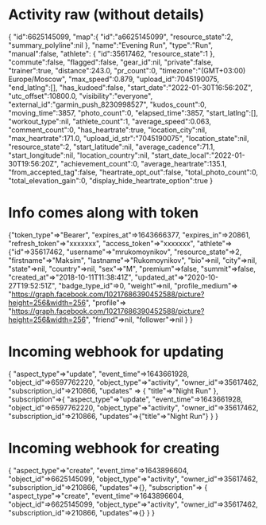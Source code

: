 # Activity raw (without details)

{
	"id":6625145099, 
	"map":{
		"id":"a6625145099", "resource_state":2, "summary_polyline":nil
	}, 
	"name":"Evening Run", 
	"type":"Run", 
	"manual":false, 
	"athlete": {
		"id":35617462, "resource_state":1
	}, 
	"commute":false, 
	"flagged":false, 
	"gear_id":nil, 
	"private":false, 
	"trainer":true, 
	"distance":243.0, 
	"pr_count":0, 
	"timezone":"(GMT+03:00) Europe/Moscow", 
	"max_speed":0.879, 
	"upload_id":7045190075, 
	"end_latlng":[], 
	"has_kudoed":false, 
	"start_date":"2022-01-30T16:56:20Z", 
	"utc_offset":10800.0, 
	"visibility":"everyone", 
	"external_id":"garmin_push_8230998527", 
	"kudos_count":0, 
	"moving_time":3857, 
	"photo_count":0, 
	"elapsed_time":3857, 
	"start_latlng":[], 
	"workout_type":nil, 
	"athlete_count":1, 
	"average_speed":0.063, 
	"comment_count":0, 
	"has_heartrate":true, 
	"location_city":nil, 
	"max_heartrate":171.0, 
	"upload_id_str":"7045190075", 
	"location_state":nil, 
	"resource_state":2, 
	"start_latitude":nil, 
	"average_cadence":71.1, 
	"start_longitude":nil, 
	"location_country":nil, 
	"start_date_local":"2022-01-30T19:56:20Z", 
	"achievement_count":0, 
	"average_heartrate":135.1, 
	"from_accepted_tag":false, 
	"heartrate_opt_out":false, 
	"total_photo_count":0, 
	"total_elevation_gain":0, 
	"display_hide_heartrate_option":true
}


# Info comes along with token

{"token_type"=>"Bearer",
 "expires_at"=>1643666377,
 "expires_in"=>20861,
 "refresh_token"=>"xxxxxxx",
 "access_token"=>"xxxxxxx",
 "athlete"=> {"id"=>35617462,
   "username"=>"mrukomoynikov",
   "resource_state"=>2,
   "firstname"=>"Maksim",
   "lastname"=>"Rukomoynikov",
   "bio"=>nil,
   "city"=>nil,
   "state"=>nil,
   "country"=>nil,
   "sex"=>"M",
   "premium"=>false,
   "summit"=>false,
   "created_at"=>"2018-10-11T11:38:41Z",
   "updated_at"=>"2020-10-27T19:52:51Z",
   "badge_type_id"=>0,
   "weight"=>nil,
   "profile_medium"=>
    "https://graph.facebook.com/10217686390452588/picture?height=256&width=256",
   "profile"=>
    "https://graph.facebook.com/10217686390452588/picture?height=256&width=256",
   "friend"=>nil,
   "follower"=>nil
  }
}

# Incoming webhook for updating

{
 	"aspect_type"=>"update", 
 	"event_time"=>1643661928, 
 	"object_id"=>6597762220, 
 	"object_type"=>"activity", 
 	"owner_id"=>35617462, 
 	"subscription_id"=>210866, 
 	"updates" => {
 		"title"=>"Night Run"
 	}, 
 	"subscription"=>{
 		"aspect_type"=>"update", 
 		"event_time"=>1643661928, 
 		"object_id"=>6597762220, 
 		"object_type"=>"activity", 
 		"owner_id"=>35617462, 
 		"subscription_id"=>210866, 
 		"updates"=>{"title"=>"Night Run"}
  }
}

# Incoming webhook for creating

{
	"aspect_type"=>"create", 
	"event_time"=>1643896604, 
	"object_id"=>6625145099, 
	"object_type"=>"activity", 
	"owner_id"=>35617462, 
	"subscription_id"=>210866, 
	"updates"=>{}, 
	"subscription"=> {
		"aspect_type"=>"create", 
		"event_time"=>1643896604, 
		"object_id"=>6625145099, 
		"object_type"=>"activity", 
		"owner_id"=>35617462, 
		"subscription_id"=>210866, 
		"updates"=>{}
	}
}
